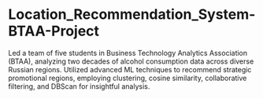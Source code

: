 # Location_Recommendation_System-BTAA-Project
Led a team of five students in Business Technology Analytics Association (BTAA), analyzing two decades of alcohol consumption data across diverse Russian regions. Utilized advanced ML techniques to recommend strategic promotional regions, employing clustering, cosine similarity, collaborative filtering, and DBScan for insightful analysis.
